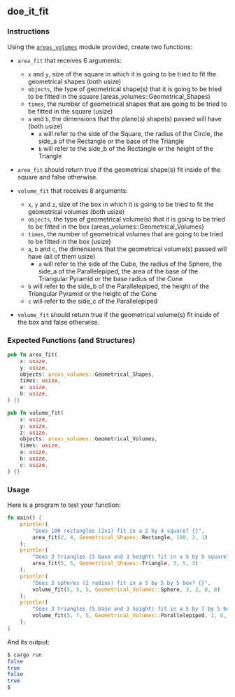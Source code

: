 ## doe_it_fit

### Instructions

Using the [`areas_volumes`](https://github.com/01-edu/public/tree/master/subjects/does_it_fit/areas_volumes.rs) module provided, create two functions:

- `area_fit` that receives 6 arguments:
  - `x` and `y`, size of the square in which it is going to be tried to fit the geometrical shapes (both usize)
  - `objects`, the type of geometrical shape(s) that it is going to be tried to be fitted in the square (areas_volumes::Geometrical_Shapes)
  - `times`, the number of geometrical shapes that are going to be tried to be fitted in the square (usize)
  - `a` and `b`, the dimensions that the plane(s) shape(s) passed will have (both usize)
    - `a` will refer to the side of the Square, the radius of the Circle, the side_a of the Rectangle or the base of the Triangle
    - `b` will refer to the side_b of the Rectangle or the height of the Triangle
- `area_fit` should return true if the geometrical shape(s) fit inside of the square and false otherwise.

- `volume_fit` that receives 8 arguments:
  - `x`, `y` and `z`, size of the box in which it is going to be tried to fit the geometrical volumes (both usize)
  - `objects`, the type of geometrical volume(s) that it is going to be tried to be fitted in the box (areas_volumes::Geometrical_Volumes)
  - `times`, the number of geometrical volumes that are going to be tried to be fitted in the box (usize)
  - `a`, `b` and `c`, the dimensions that the geometrical volume(s) passed will have (all of them usize)
    - `a` will refer to the side of the Cube, the radius of the Sphere, the side_a of the Parallelepiped, the area of the base of the Triangular Pyramid or the base radius of the Cone
  - `b` will refer to the side_b of the Parallelepiped, the height of the Triangular Pyramid or the height of the Cone
  - `c` will refer to the side_c of the Parallelepiped
- `volume_fit` should return true if the geometrical volume(s) fit inside of the box and false otherwise.

### Expected Functions (and Structures)

```rs
pub fn area_fit(
    x: usize,
    y: usize,
    objects: areas_volumes::Geometrical_Shapes,
    times: usize,
    a: usize,
    b: usize,
) {}

pub fn volume_fit(
    x: usize,
    y: usize,
    z: usize,
    objects: areas_volumes::Geometrical_Volumes,
    times: usize,
    a: usize,
    b: usize,
    c: usize,
) {}
```

### Usage

Here is a program to test your function:

```rust
fn main() {
    println!(
        "Does 100 rectangles (2x1) fit in a 2 by 4 square? {}",
        area_fit(2, 4, Geometrical_Shapes::Rectangle, 100, 2, 1)
    );
    println!(
        "Does 3 triangles (5 base and 3 height) fit in a 5 by 5 square? {}",
        area_fit(5, 5, Geometrical_Shapes::Triangle, 3, 5, 3)
    );
    println!(
        "Does 3 spheres (2 radius) fit in a 5 by 5 by 5 box? {}",
        volume_fit(5, 5, 5, Geometrical_Volumes::Sphere, 3, 2, 0, 0)
    );
    println!(
        "Does 3 triangles (5 base and 3 height) fit in a 5 by 7 by 5 box? {}",
        volume_fit(5, 7, 5, Geometrical_Volumes::Parallelepiped, 1, 6, 7, 4)
    );
}
```

And its output:

```sh
$ cargo run
false
true
false
true
$
```
